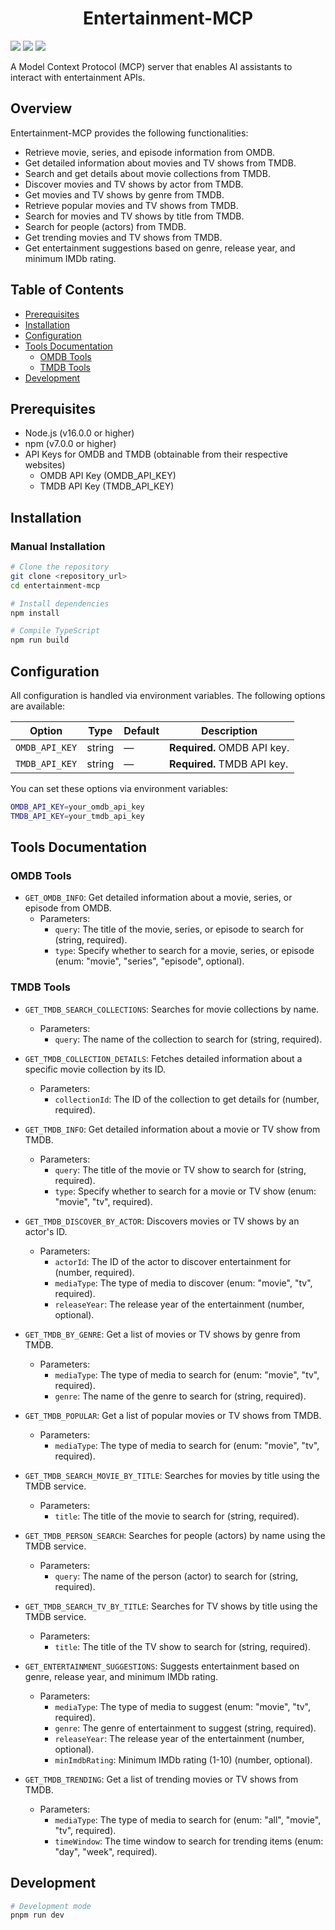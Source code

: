 <div align="center">

# Entertainment-MCP

<p align="left">
  <img src="https://img.shields.io/badge/TAG-MCP-blue" />
  <img src="https://img.shields.io/badge/TAG-fastMCP-green" />
  <img src="https://img.shields.io/badge/TAG-typescript-orange" />
</p>

</div>

A Model Context Protocol (MCP) server that enables AI assistants to interact with entertainment APIs.

## Overview

Entertainment-MCP provides the following functionalities:

- Retrieve movie, series, and episode information from OMDB.
- Get detailed information about movies and TV shows from TMDB.
- Search and get details about movie collections from TMDB.
- Discover movies and TV shows by actor from TMDB.
- Get movies and TV shows by genre from TMDB.
- Retrieve popular movies and TV shows from TMDB.
- Search for movies and TV shows by title from TMDB.
- Search for people (actors) from TMDB.
- Get trending movies and TV shows from TMDB.
- Get entertainment suggestions based on genre, release year, and minimum IMDb rating.

## Table of Contents

- [Prerequisites](#prerequisites)
- [Installation](#installation)
- [Configuration](#configuration)
- [Tools Documentation](#tools-documentation)
  - [OMDB Tools](#omdb-tools)
  - [TMDB Tools](#tmdb-tools)
- [Development](#development)

## Prerequisites

- Node.js (v16.0.0 or higher)
- npm (v7.0.0 or higher)
- API Keys for OMDB and TMDB (obtainable from their respective websites)
  - OMDB API Key (OMDB_API_KEY)
  - TMDB API Key (TMDB_API_KEY)

## Installation

### Manual Installation

```bash
# Clone the repository
git clone <repository_url>
cd entertainment-mcp

# Install dependencies
npm install

# Compile TypeScript
npm run build
```

## Configuration

All configuration is handled via environment variables. The following options are available:

| Option           | Type   | Default | Description                               |
|------------------|--------|---------|-------------------------------------------|
| `OMDB_API_KEY`   | string | —       | **Required.** OMDB API key.               |
| `TMDB_API_KEY`   | string | —       | **Required.** TMDB API key.               |

You can set these options via environment variables:

```bash
OMDB_API_KEY=your_omdb_api_key
TMDB_API_KEY=your_tmdb_api_key
```

## Tools Documentation

### OMDB Tools

- `GET_OMDB_INFO`: Get detailed information about a movie, series, or episode from OMDB.
  - Parameters:
    - `query`: The title of the movie, series, or episode to search for (string, required).
    - `type`: Specify whether to search for a movie, series, or episode (enum: "movie", "series", "episode", optional).

### TMDB Tools

- `GET_TMDB_SEARCH_COLLECTIONS`: Searches for movie collections by name.
  - Parameters:
    - `query`: The name of the collection to search for (string, required).

- `GET_TMDB_COLLECTION_DETAILS`: Fetches detailed information about a specific movie collection by its ID.
  - Parameters:
    - `collectionId`: The ID of the collection to get details for (number, required).

- `GET_TMDB_INFO`: Get detailed information about a movie or TV show from TMDB.
  - Parameters:
    - `query`: The title of the movie or TV show to search for (string, required).
    - `type`: Specify whether to search for a movie or TV show (enum: "movie", "tv", required).

- `GET_TMDB_DISCOVER_BY_ACTOR`: Discovers movies or TV shows by an actor's ID.
  - Parameters:
    - `actorId`: The ID of the actor to discover entertainment for (number, required).
    - `mediaType`: The type of media to discover (enum: "movie", "tv", required).
    - `releaseYear`: The release year of the entertainment (number, optional).

- `GET_TMDB_BY_GENRE`: Get a list of movies or TV shows by genre from TMDB.
  - Parameters:
    - `mediaType`: The type of media to search for (enum: "movie", "tv", required).
    - `genre`: The name of the genre to search for (string, required).

- `GET_TMDB_POPULAR`: Get a list of popular movies or TV shows from TMDB.
  - Parameters:
    - `mediaType`: The type of media to search for (enum: "movie", "tv", required).

- `GET_TMDB_SEARCH_MOVIE_BY_TITLE`: Searches for movies by title using the TMDB service.
  - Parameters:
    - `title`: The title of the movie to search for (string, required).

- `GET_TMDB_PERSON_SEARCH`: Searches for people (actors) by name using the TMDB service.
  - Parameters:
    - `query`: The name of the person (actor) to search for (string, required).

- `GET_TMDB_SEARCH_TV_BY_TITLE`: Searches for TV shows by title using the TMDB service.
  - Parameters:
    - `title`: The title of the TV show to search for (string, required).

- `GET_ENTERTAINMENT_SUGGESTIONS`: Suggests entertainment based on genre, release year, and minimum IMDb rating.
  - Parameters:
    - `mediaType`: The type of media to suggest (enum: "movie", "tv", required).
    - `genre`: The genre of entertainment to suggest (string, required).
    - `releaseYear`: The release year of the entertainment (number, optional).
    - `minImdbRating`: Minimum IMDb rating (1-10) (number, optional).

- `GET_TMDB_TRENDING`: Get a list of trending movies or TV shows from TMDB.
  - Parameters:
    - `mediaType`: The type of media to search for (enum: "all", "movie", "tv", required).
    - `timeWindow`: The time window to search for trending items (enum: "day", "week", required).

## Development

```bash
# Development mode
pnpm run dev
```
